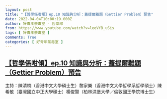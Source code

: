 ```yaml
---
layout: post
title: "【哲學係咁傾】ep.10 知識與分析：蓋提爾難題（Gettier Problem）預告"
date: 2022-04-04T10:00:19.000Z
author: 好青年荼毒室 - 哲學部
from: https://www.youtube.com/watch?v=leeVYB_uSis
tags: [ 好青年荼毒室 ]
comments: True
categories: [ 好青年荼毒室 ]
---
```

<!--1649066419000-->
[【哲學係咁傾】ep.10 知識與分析：蓋提爾難題（Gettier Problem）預告](https://www.youtube.com/watch?v=leeVYB_uSis)
------

<div>
主持：陳清楠（香港中文大學碩士生）黎家樂（香港中文大學哲學系哲學碩士）陳希敏（臺灣國立中正大學碩士）楊俊賢（柏林洪堡大學／倫敦國王學院博士生）
</div>

